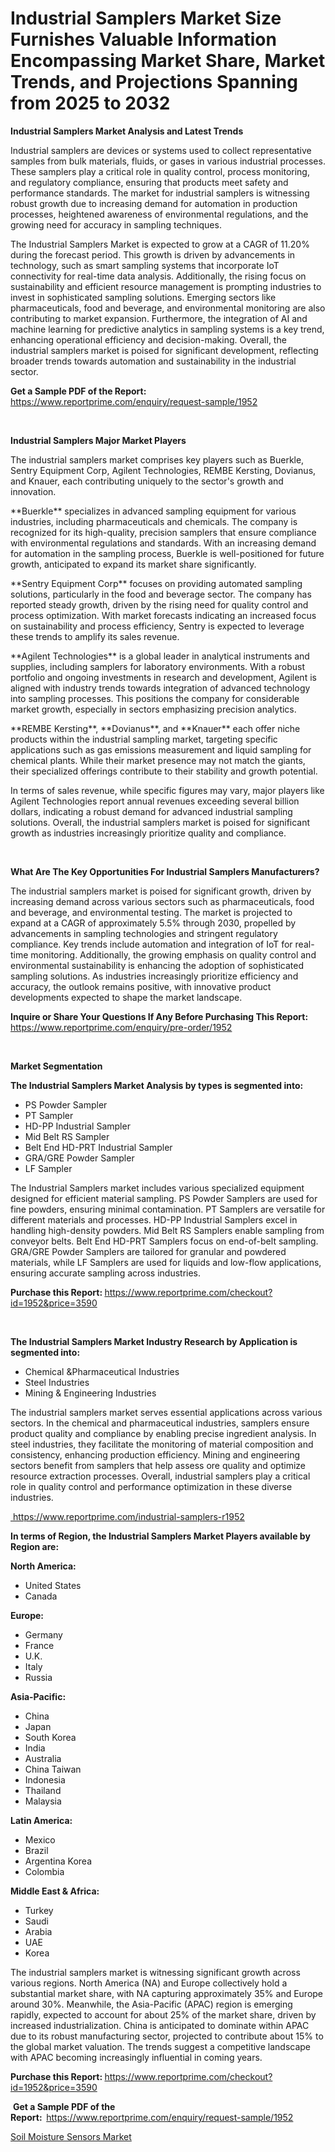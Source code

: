 <p><h1>Industrial Samplers Market Size Furnishes Valuable Information Encompassing Market Share, Market Trends, and Projections Spanning from 2025 to 2032</h1></p><p><strong>Industrial Samplers Market Analysis and Latest Trends</strong></p>
<p><p>Industrial samplers are devices or systems used to collect representative samples from bulk materials, fluids, or gases in various industrial processes. These samplers play a critical role in quality control, process monitoring, and regulatory compliance, ensuring that products meet safety and performance standards. The market for industrial samplers is witnessing robust growth due to increasing demand for automation in production processes, heightened awareness of environmental regulations, and the growing need for accuracy in sampling techniques.</p><p>The Industrial Samplers Market is expected to grow at a CAGR of 11.20% during the forecast period. This growth is driven by advancements in technology, such as smart sampling systems that incorporate IoT connectivity for real-time data analysis. Additionally, the rising focus on sustainability and efficient resource management is prompting industries to invest in sophisticated sampling solutions. Emerging sectors like pharmaceuticals, food and beverage, and environmental monitoring are also contributing to market expansion. Furthermore, the integration of AI and machine learning for predictive analytics in sampling systems is a key trend, enhancing operational efficiency and decision-making. Overall, the industrial samplers market is poised for significant development, reflecting broader trends towards automation and sustainability in the industrial sector.</p></p>
<p><strong>Get a Sample PDF of the Report:&nbsp;</strong> <a href="https://www.reportprime.com/enquiry/request-sample/1952?utm_campaign=3166&utm_medium=2&utm_source=Github&utm_content=ia&utm_term=18032025&utm_id=industrial-samplers">https://www.reportprime.com/enquiry/request-sample/1952</a></p>
<p>&nbsp;</p>
<p><strong>Industrial Samplers Major Market Players</strong></p>
<p><p>The industrial samplers market comprises key players such as Buerkle, Sentry Equipment Corp, Agilent Technologies, REMBE Kersting, Dovianus, and Knauer, each contributing uniquely to the sector's growth and innovation.</p><p>**Buerkle** specializes in advanced sampling equipment for various industries, including pharmaceuticals and chemicals. The company is recognized for its high-quality, precision samplers that ensure compliance with environmental regulations and standards. With an increasing demand for automation in the sampling process, Buerkle is well-positioned for future growth, anticipated to expand its market share significantly.</p><p>**Sentry Equipment Corp** focuses on providing automated sampling solutions, particularly in the food and beverage sector. The company has reported steady growth, driven by the rising need for quality control and process optimization. With market forecasts indicating an increased focus on sustainability and process efficiency, Sentry is expected to leverage these trends to amplify its sales revenue.</p><p>**Agilent Technologies** is a global leader in analytical instruments and supplies, including samplers for laboratory environments. With a robust portfolio and ongoing investments in research and development, Agilent is aligned with industry trends towards integration of advanced technology into sampling processes. This positions the company for considerable market growth, especially in sectors emphasizing precision analytics.</p><p>**REMBE Kersting**, **Dovianus**, and **Knauer** each offer niche products within the industrial sampling market, targeting specific applications such as gas emissions measurement and liquid sampling for chemical plants. While their market presence may not match the giants, their specialized offerings contribute to their stability and growth potential.</p><p>In terms of sales revenue, while specific figures may vary, major players like Agilent Technologies report annual revenues exceeding several billion dollars, indicating a robust demand for advanced industrial sampling solutions. Overall, the industrial samplers market is poised for significant growth as industries increasingly prioritize quality and compliance.</p></p>
<p>&nbsp;</p>
<p><strong>What Are The Key Opportunities For Industrial Samplers Manufacturers?</strong></p>
<p><p>The industrial samplers market is poised for significant growth, driven by increasing demand across various sectors such as pharmaceuticals, food and beverage, and environmental testing. The market is projected to expand at a CAGR of approximately 5.5% through 2030, propelled by advancements in sampling technologies and stringent regulatory compliance. Key trends include automation and integration of IoT for real-time monitoring. Additionally, the growing emphasis on quality control and environmental sustainability is enhancing the adoption of sophisticated sampling solutions. As industries increasingly prioritize efficiency and accuracy, the outlook remains positive, with innovative product developments expected to shape the market landscape.</p></p>
<p><strong>Inquire or Share Your Questions If Any Before Purchasing This Report:</strong> <a href="https://www.reportprime.com/enquiry/pre-order/1952?utm_campaign=3166&utm_medium=2&utm_source=Github&utm_content=ia&utm_term=18032025&utm_id=industrial-samplers">https://www.reportprime.com/enquiry/pre-order/1952</a></p>
<p>&nbsp;</p>
<p><strong>Market Segmentation</strong></p>
<p><strong>The Industrial Samplers Market Analysis by types is segmented into:</strong></p>
<p><ul><li>PS Powder Sampler</li><li>PT Sampler</li><li>HD-PP Industrial Sampler</li><li>Mid Belt RS Sampler</li><li>Belt End HD-PRT Industrial Sampler</li><li>GRA/GRE Powder Sampler</li><li>LF Sampler</li></ul></p>
<p><p>The Industrial Samplers market includes various specialized equipment designed for efficient material sampling. PS Powder Samplers are used for fine powders, ensuring minimal contamination. PT Samplers are versatile for different materials and processes. HD-PP Industrial Samplers excel in handling high-density powders. Mid Belt RS Samplers enable sampling from conveyor belts. Belt End HD-PRT Samplers focus on end-of-belt sampling. GRA/GRE Powder Samplers are tailored for granular and powdered materials, while LF Samplers are used for liquids and low-flow applications, ensuring accurate sampling across industries.</p></p>
<p><strong>Purchase this Report:&nbsp;</strong><a href="https://www.reportprime.com/checkout?id=1952&price=3590&utm_campaign=3166&utm_medium=2&utm_source=Github&utm_content=ia&utm_term=18032025&utm_id=industrial-samplers">https://www.reportprime.com/checkout?id=1952&price=3590</a></p>
<p>&nbsp;</p>
<p><strong>The Industrial Samplers Market Industry Research by Application is segmented into:</strong></p>
<p><ul><li>Chemical &Pharmaceutical Industries</li><li>Steel Industries</li><li>Mining & Engineering Industries</li></ul></p>
<p><p>The industrial samplers market serves essential applications across various sectors. In the chemical and pharmaceutical industries, samplers ensure product quality and compliance by enabling precise ingredient analysis. In steel industries, they facilitate the monitoring of material composition and consistency, enhancing production efficiency. Mining and engineering sectors benefit from samplers that help assess ore quality and optimize resource extraction processes. Overall, industrial samplers play a critical role in quality control and performance optimization in these diverse industries.</p></p>
<p><a href="https://www.reportprime.com/industrial-samplers-r1952?utm_campaign=3166&utm_medium=2&utm_source=Github&utm_content=ia&utm_term=18032025&utm_id=industrial-samplers">&nbsp;https://www.reportprime.com/industrial-samplers-r1952</a></p>
<p><strong>In terms of Region, the Industrial Samplers Market Players available by Region are:</strong></p>
<p>
    <p> <strong> North America: </strong>
        <ul>
            <li>United States</li>
            <li>Canada</li>
        </ul>
        </p> 
    <p> <strong> Europe: </strong>
        <ul>
            <li>Germany</li>
            <li>France</li>
            <li>U.K.</li>
            <li>Italy</li>
            <li>Russia</li>
        </ul>
        </p> 
    <p> <strong> Asia-Pacific: </strong>
        <ul>
            <li>China</li>
            <li>Japan</li>
            <li>South Korea</li>
            <li>India</li>
            <li>Australia</li>
            <li>China Taiwan</li>
            <li>Indonesia</li>
            <li>Thailand</li>
            <li>Malaysia</li>
        </ul>
        </p> 
    <p> <strong> Latin America: </strong>
        <ul>
            <li>Mexico</li>
            <li>Brazil</li>
            <li>Argentina Korea</li>
            <li>Colombia</li>
        </ul>
        </p> 
    <p> <strong> Middle East & Africa: </strong>
        <ul>
            <li>Turkey</li>
            <li>Saudi</li>
            <li>Arabia</li>
            <li>UAE</li>
            <li>Korea</li>
        </ul>
    </p>
    </p>
<p><p>The industrial samplers market is witnessing significant growth across various regions. North America (NA) and Europe collectively hold a substantial market share, with NA capturing approximately 35% and Europe around 30%. Meanwhile, the Asia-Pacific (APAC) region is emerging rapidly, expected to account for about 25% of the market share, driven by increased industrialization. China is anticipated to dominate within APAC due to its robust manufacturing sector, projected to contribute about 15% to the global market valuation. The trends suggest a competitive landscape with APAC becoming increasingly influential in coming years.</p></p>
<p><strong>Purchase this Report: </strong><a href="https://www.reportprime.com/checkout?id=1952&price=3590&utm_campaign=3166&utm_medium=2&utm_source=Github&utm_content=ia&utm_term=18032025&utm_id=industrial-samplers">https://www.reportprime.com/checkout?id=1952&price=3590</a></p>
<p>&nbsp;<strong>Get a Sample PDF of the Report:&nbsp;&nbsp;</strong><a href="https://www.reportprime.com/enquiry/request-sample/1952?utm_campaign=3166&utm_medium=2&utm_source=Github&utm_content=ia&utm_term=18032025&utm_id=industrial-samplers">https://www.reportprime.com/enquiry/request-sample/1952</a></p>
<p><strong></strong></p>
<p><p><a href="https://github.com/santosh758595/Market-Research-Report-List-7/blob/main/soil-moisture-sensors-market.md?utm_campaign=3166&utm_medium=2&utm_source=Github&utm_content=ia&utm_term=18032025&utm_id=industrial-samplers">Soil Moisture Sensors Market</a></p></p>